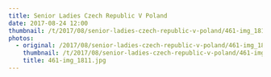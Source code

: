 ```yaml
---
title: Senior Ladies Czech Republic V Poland
date: 2017-08-24 12:00
thumbnail: /t/2017/08/senior-ladies-czech-republic-v-poland/461-img_1811.jpg
photos:
  - original: /2017/08/senior-ladies-czech-republic-v-poland/461-img_1811.jpg
    thumbnail: /t/2017/08/senior-ladies-czech-republic-v-poland/461-img_1811.jpg
    title: 461-img_1811.jpg
---
```


